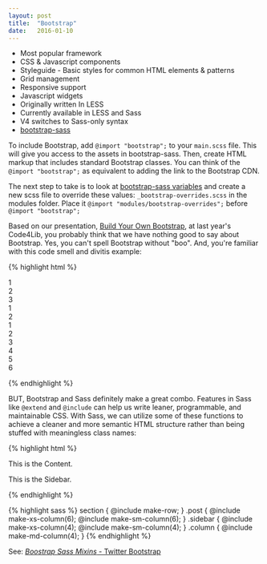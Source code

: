 ```yaml
---
layout: post
title:  "Bootstrap"
date:   2016-01-10
---
```


* Most popular framework
* CSS & Javascript components
* Styleguide - Basic styles for common HTML elements & patterns
* Grid management
* Responsive support
* Javascript widgets
* Originally written In LESS
* Currently available in LESS and Sass
* V4 switches to Sass-only syntax
* [bootstrap-sass](https://github.com/twbs/bootstrap-sass)

To include Bootstrap, add `@import "bootstrap";` to your `main.scss` file. This will give you access to the assets in bootstrap-sass. Then, create HTML markup that includes standard Bootstrap classes. You can think of the `@import "bootstrap";` as equivalent to adding the link to the Bootstrap CDN. 

The next step to take is to look at [bootstrap-sass variables](https://github.com/twbs/bootstrap-sass/blob/master/assets/stylesheets/bootstrap/_variables.scss) and create a new scss file to override these values: `_bootstrap-overrides.scss` in the modules folder. Place it `@import "modules/bootstrap-overrides";` before `@import "bootstrap";`

<!-- <div class="jumbotron">
<h1>Jumbotron</h1>
<p>This is a template showcasing the optional theme stylesheet included in Bootstrap. Use it as a starting point to create something more unique by building on or modifying it.</p>
</div>

<nav class="navbar navbar-default">
        <div class="container">
          <div class="navbar-header">
            <button type="button" class="navbar-toggle collapsed" data-toggle="collapse" data-target=".navbar-collapse">
              <span class="sr-only">Toggle navigation</span>
              <span class="icon-bar"></span>
              <span class="icon-bar"></span>
              <span class="icon-bar"></span>
            </button>
            <a class="navbar-brand" href="#">Project name</a>
          </div>
          <div class="navbar-collapse collapse">
            <ul class="nav navbar-nav">
              <li class="active"><a href="#">Home</a></li>
              <li><a href="#about">About</a></li>
              <li><a href="#contact">Contact</a></li>
              <li class="dropdown">
                <a href="#" class="dropdown-toggle" data-toggle="dropdown" role="button" aria-haspopup="true" aria-expanded="false">Dropdown <span class="caret"></span></a>
                <ul class="dropdown-menu">
                  <li><a href="#">Action</a></li>
                  <li><a href="#">Another action</a></li>
                  <li><a href="#">Something else here</a></li>
                  <li role="separator" class="divider"></li>
                  <li class="dropdown-header">Nav header</li>
                  <li><a href="#">Separated link</a></li>
                  <li><a href="#">One more separated link</a></li>
                </ul>
              </li>
            </ul>
          </div>
        </div>
      </nav>

<div class="alert alert-success" role="alert">
	<strong>Well done!</strong> You successfully read this important alert message.
</div>

<div class="panel panel-info">
<div class="panel-heading">
  <h3 class="panel-title">Panel title</h3>
</div>
<div class="panel-body">
  Panel content
</div>
</div> -->

Based on our presentation, [Build Your Own Bootstrap](http://axamei.github.io/byob4lib/slides/#/), at last year's Code4Lib, you probably think that we have nothing good to say about Bootstrap. Yes, you can't spell Bootstrap without "boo". And, you're familiar with this code smell and divitis example:

{% highlight html %}
<div class="container-fluid">
    <div class="row">
        <div class="col-md-6">
            <div class="row">
                <div class="col-md-8">
                    <div class="row">
                        <div class="col-sm-3">
                            <span>1</span>
                        </div>
                        <div class="col-sm-3">
                            <span>2</Span>
                        </div>
                        <div class="col-sm-3">
                            <span>3</span>
                        </div>
                    </div>
                </div>
                <div class="col-md-4">
                    <div class="row">
                        <div class="col-md-8">
                            <span>1</span>
                        </div>
                        <div class="col-md-4">
                            <span>2</span>
                        </div>
                    </div>
                </div>
            </div><!-- row -->
        </div><!-- col-md-6 -->
        <div class="col-md-6">
            <div class="row">
                <div class="col-xs-2">
                    <span>1</span>
                </div>
                <div class="col-xs-2">
                    <span>2</span>
                </div>
                <div class="col-xs-2">
                    <span>3</span>
                </div>
                <div class="col-xs-2">
                    <span>4</span>
                </div>
                <div class="col-xs-2">
                    <span>5</span>
                </div>
                <div class="col-xs-2">
                    <span>6</span>
                </div>
            </div><!-- row -->
        </div><!-- col-md-6 -->
    </div><!-- row -->
</div><!-- container-fluid -->

 {% endhighlight %}

BUT, Bootstrap and Sass definitely make a great combo. Features in Sass like `@extend` and `@include` can help us write leaner, programmable, and maintainable CSS. With Sass, we can utilize some of these functions to achieve a cleaner and more semantic HTML structure rather than being stuffed with meaningless class names:

{% highlight html %}
<section class="content">
  <article class="column post">
    <p>This is the Content.</p>
  </article>
  <aside class="column sidebar">
    <p>This is the Sidebar.</p>
  </aside>
</section>
{% endhighlight %}

{% highlight sass %}
section {
  @include make-row;
}
.post {
  @include make-xs-column(6);
  @include make-sm-column(6);
}
.sidebar {
  @include make-xs-column(4);
  @include make-sm-column(4);
}
.column {
  @include make-md-column(4);
}
{% endhighlight %}

See: [*Boostrap Sass Mixins* - Twitter Bootstrap](https://github.com/twbs/bootstrap-sass/tree/5ad0746ff394aa810e730eefec69f65036450e66/assets/stylesheets/bootstrap/mixins)
